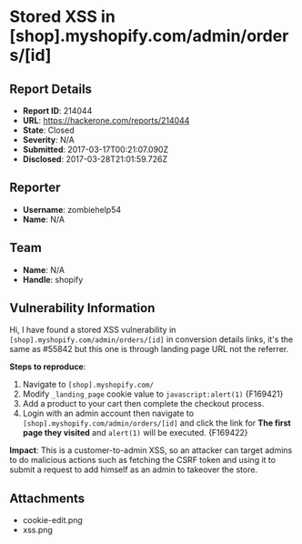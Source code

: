 # Stored XSS in [shop].myshopify.com/admin/orders/[id]

## Report Details
- **Report ID**: 214044
- **URL**: https://hackerone.com/reports/214044
- **State**: Closed
- **Severity**: N/A
- **Submitted**: 2017-03-17T00:21:07.090Z
- **Disclosed**: 2017-03-28T21:01:59.726Z

## Reporter
- **Username**: zombiehelp54
- **Name**: N/A

## Team
- **Name**: N/A
- **Handle**: shopify

## Vulnerability Information
Hi,
I have found a stored XSS vulnerability in `[shop].myshopify.com/admin/orders/[id]` in conversion details links, it's the same as #55842 but this one is through landing page URL not the referrer.

**Steps to reproduce**: 
1. Navigate to `[shop].myshopify.com/` 
2. Modify `_landing_page` cookie value to `javascript:alert(1)`
{F169421}
3. Add a product to your cart then complete the checkout process.
4. Login with an admin account then navigate to `[shop].myshopify.com/admin/orders/[id]` and click the link for **The first page they visited** and `alert(1)` will be executed.
{F169422}

**Impact**:
This is a customer-to-admin XSS, so an attacker can target admins to do malicious actions such as fetching the CSRF token and using it to submit a request to add himself as an admin to takeover the store.

## Attachments
- cookie-edit.png
- xss.png
